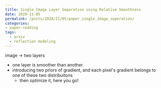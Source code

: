 ```yaml
---
title: Single Image Layer Separation using Relative Smoothness
date: 2020-11-05
permalink: /posts/2020/11/05/paper_single_image_seperation/
categories:
- paper-reading
tags:
  - arxiv
  - reflection modeling
---
```


image -> two layers
- one layer is smoother than another
- introducing two priors of gradient, and each pixel's gradient belongs to one of these two distribuitons
  - then optimize it, here you go!